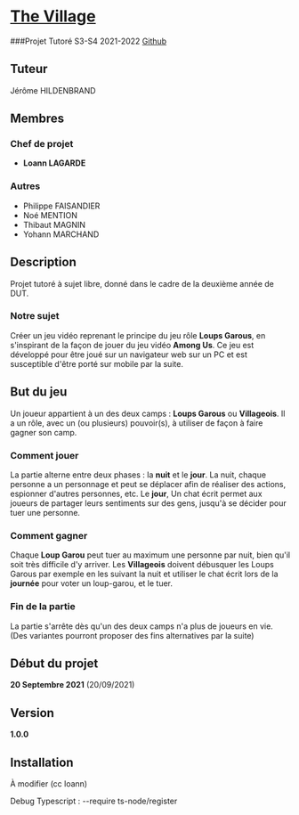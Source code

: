 # [The Village](https://thevillage.lagardedev.fr)
###Projet Tutoré S3-S4 2021-2022
[Github](https://github.com/loann25310/ptut_s3_s4)
## Tuteur
Jérôme HILDENBRAND

## Membres
### Chef de projet
- **Loann LAGARDE**
### Autres
- Philippe FAISANDIER
- Noé MENTION
- Thibaut MAGNIN
- Yohann MARCHAND

## Description
Projet tutoré à sujet libre, donné dans le cadre de la deuxième année de DUT.

### Notre sujet
Créer un jeu vidéo reprenant le principe du jeu rôle **Loups Garous**, en s'inspirant de la façon de jouer du jeu vidéo **Among Us**.
Ce jeu est développé pour être joué sur un navigateur web sur un PC et est susceptible d'être porté sur mobile par la suite.

## But du jeu
Un joueur appartient à un des deux camps : **Loups Garous** ou **Villageois**. Il a un rôle, avec un (ou plusieurs) pouvoir(s), à utiliser de façon à faire gagner son camp.

### Comment jouer
La partie alterne entre deux phases : la **nuit** et le **jour**.
La nuit, chaque personne a un personnage et peut se déplacer afin de réaliser des actions, espionner d'autres personnes, etc.
Le **jour**, Un chat écrit permet aux joueurs de partager leurs sentiments sur des gens, jusqu'à se décider pour tuer une personne.

### Comment gagner
Chaque **Loup Garou** peut tuer au maximum une personne par nuit, bien qu'il soit très difficile d'y arriver.
Les **Villageois** doivent débusquer les Loups Garous par exemple en les suivant la nuit et utiliser le chat écrit lors de la **journée** pour voter un loup-garou, et le tuer.

### Fin de la partie
La partie s'arrête dès qu'un des deux camps n'a plus de joueurs en vie.
(Des variantes pourront proposer des fins alternatives par la suite)

## Début du projet
**20 Septembre 2021** (20/09/2021)

## Version
**1.0.0**

## Installation
À modifier (cc loann)

Debug Typescript : --require ts-node/register
